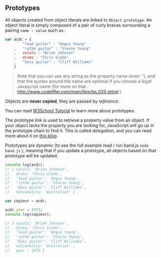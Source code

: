 ## Prototypes

All objects created from object literals are linked to `Object.prototype`. An object literal is simply composed of a pair of curly braces surrounding a pairing `name : value` such as :
```javascript
var acdc = {
		"lead guitar" : "Angus Young"
	,	"rythm guitar" : "Stevie Young"
	,	vocals : "Brian Johnson"
	,	drums : "Chris Slade"
	,	"bass guitar" : "Cliff Williams"
	}
```

> Note that you can use any string as the property name (even ''), and that the quotes around the name are optional if you choose a *legal* Javascript name (for more on that : http://www.codelifter.com/main/tips/tip_020.shtml ).

Objects are **never copied**, they are passed by *reference*.

You can read [W3School Tutorial](http://www.w3schools.com/js/js_object_prototypes.asp) to learn more about prototypes.

The prototype link is used to retrieve a property value from an object. If your object lacks the property you are looking for, JavaScript will go up in the prototype chain to find it. This is called *delegation*, and you can read more about it on [this blog](https://javascriptweblog.wordpress.com/2010/12/22/delegation-vs-inheritance-in-javascript/).

Prototypes are dynamic (to see the full example read / run band.js `node band.js` ), meaning that if you update a prototype, all objects based on that prototype will be updated.

```javascript
console.log(acdc);
// { vocals: 'Brian Johnson',
//   drums: 'Chris Slade',
//   'lead guitar': 'Angus Young',
//   'rythm guitar': 'Stevie Young',
//   'bass guitar': 'Cliff Williams',
//   nationality: 'Australian' }

var copieur = acdc;

acdc.year = 1973;
console.log(copieur);

// { vocals: 'Brian Johnson',
//   drums: 'Chris Slade',
//   'lead guitar': 'Angus Young',
//   'rythm guitar': 'Stevie Young',
//   'bass guitar': 'Cliff Williams',
//   nationality: 'Australian' ,
//	 year : 1973 }
```

